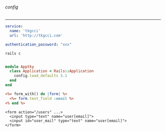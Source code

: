 ###### config
---


```config/settings.yml
service:
  name: 'tkgcci'
  url: 'http://tkgcci.com'

authentication_password: "xxx"
```

```.sh
rails c



```

```config/application.rb
module Apptky
  class Application < Rails::Application
    config.load_defaults 5.1
  end
end

```


```app/views/users/_form.html.erb
<%= form_with() do |form| %>
  <%= form.text_field :email %>
<% end %>
```

```#=> output
<form action="/users" ...>
  <input type="text" name="user[email]">
  <input id="user_mail" type="text" name="user[email]">
</form>
```

```
```


```
```

```
```

```
```


```
```

```
```

```
```


```
```

```
```

```
```


```
```

```
```

```
```


```
```

```
```

```
```


```
```

```
```

```
```


```
```

```
```

```
```


```
```

```
```

```
```


```
```

```
```

```
```


```
```

```
```

```
```


```
```

```
```

```
```


```
```

```
```

```
```


```
```

```
```

```
```


```
```

```
```

```
```


```
```

```
```

```
```


```
```

```
```

```
```


```
```

```
```

```
```


```
```

```
```

```
```


```
```

```
```

```
```


```
```

```
```

```
```


```
```

```
```

```
```


```
```

```
```

```
```


```
```

```
```

```
```


```
```

```
```

```
```


```
```

```
```

```
```

